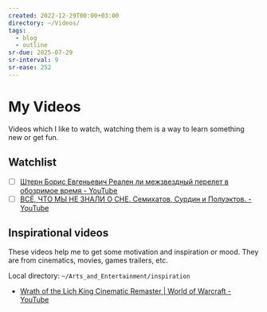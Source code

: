 ```yaml
---
created: 2022-12-29T00:00+03:00
directory: ~/Videos/
tags:
  - blog
  - outline
sr-due: 2025-07-29
sr-interval: 9
sr-ease: 252
---
```


# My Videos

Videos which I like to watch, watching them is a way to learn something new or get fun.

## Watchlist

- [ ] [Штерн Борис Евгеньевич Реален ли межзвездный перелет в обозримое время - YouTube](https://www.youtube.com/watch?v=gcNVVNMc5Nc)
- [ ] [ВСЁ, ЧТО МЫ НЕ ЗНАЛИ О СНЕ. Семихатов, Сурдин и Полуэктов. - YouTube](https://www.youtube.com/watch?v=w-XGG22_WoU)

## Inspirational videos

These videos help me to get some motivation and inspiration or mood. They are from cinematics, movies, games trailers, etc.

Local directory: `~/Arts_and_Entertainment/inspiration`

- [Wrath of the Lich King Cinematic Remaster | World of Warcraft - YouTube](https://www.youtube.com/watch?v=HInmEcbFyF0)
